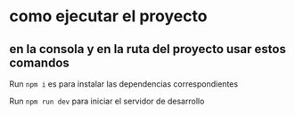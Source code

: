 
  # como ejecutar el proyecto


  ## en la consola y en la ruta del proyecto usar estos comandos 

  Run `npm i` es para instalar las dependencias correspondientes

  Run `npm run dev` para iniciar el servidor de desarrollo
  
